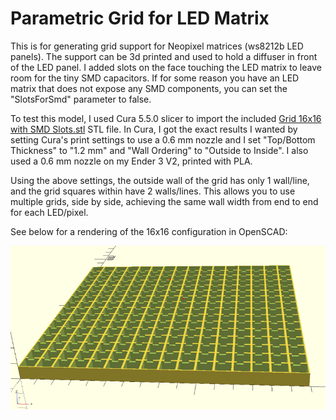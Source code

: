 # Parametric Grid for LED Matrix

This is for generating grid support for Neopixel matrices (ws8212b LED panels). The support can be 3d printed and used to hold a diffuser in front of the LED panel. I added slots on the face touching the LED matrix to leave room for the tiny SMD capacitors. If for some reason you have an LED matrix that does not expose any SMD components, you can set the "SlotsForSmd" parameter to false.

To test this model, I used Cura 5.5.0 slicer to import the included [Grid 16x16 with SMD Slots.stl](<./Grid 16x16 with SMD Slots.stl>) STL file. In Cura, I got the exact results I wanted by setting Cura's print settings to use a 0.6 mm nozzle and I set "Top/Bottom Thickness" to "1.2 mm" and "Wall Ordering" to "Outside to Inside". I also used a 0.6 mm nozzle on my Ender 3 V2, printed with PLA.

Using the above settings, the outside wall of the grid has only 1 wall/line, and the grid squares within have 2 walls/lines. This allows you to use multiple grids, side by side, achieving the same wall width from end to end for each LED/pixel.

See below for a rendering of the 16x16 configuration in OpenSCAD:

![Parametric Grid for LED Matrix](<../images/OpenScad - Parametric Grid for LED Matrix.png>)
